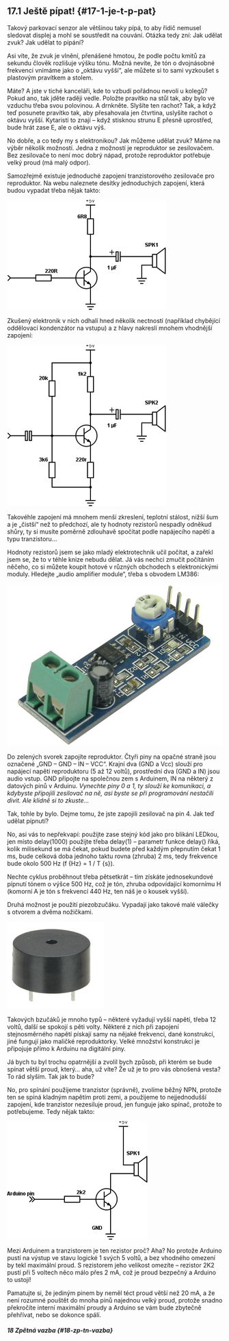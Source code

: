 ## 17.1 Ještě pípat! {#17-1-je-t-p-pat}

Takový parkovací senzor ale většinou taky pípá, to aby řidič nemusel sledovat displej a mohl se soustředit na couvání. Otázka tedy zní: Jak udělat zvuk? Jak udělat to pípání?

Asi víte, že zvuk je vlnění, přenášené hmotou, že podle počtu kmitů za sekundu člověk rozlišuje výšku tónu. Možná nevíte, že tón o dvojnásobné frekvenci vnímáme jako o „oktávu vyšší“, ale můžete si to sami vyzkoušet s plastovým pravítkem a stolem.

Máte? A jste v tiché kanceláři, kde to vzbudí pořádnou nevoli u kolegů? Pokud ano, tak jděte raději vedle. Položte pravítko na stůl tak, aby bylo ve vzduchu třeba svou polovinou. A drnkněte. Slyšíte ten rachot? Tak, a když teď posunete pravítko tak, aby přesahovala jen čtvrtina, uslyšíte rachot o oktávu vyšší. Kytaristi to znají – když stisknou strunu E přesně uprostřed, bude hrát zase E, ale o oktávu výš.

No dobře, a co tedy my s elektronikou? Jak můžeme udělat zvuk? Máme na výběr několik možností. Jedna z možností je reproduktor se zesilovačem. Bez zesilovače to není moc dobrý nápad, protože reproduktor potřebuje velký proud (má malý odpor).

Samozřejmě existuje jednoduché zapojení tranzistorového zesilovače pro reproduktor. Na webu naleznete desítky jednoduchých zapojení, která budou vypadat třeba nějak takto:

![201-1.png](../images/000090.png)

Zkušený elektronik v nich odhalí hned několik nectností (například chybějící oddělovací kondenzátor na vstupu) a z hlavy nakreslí mnohem vhodnější zapojení:

![202-1.png](../images/000103.png)

Takovéhle zapojení má mnohem menší zkreslení, teplotní stálost, nižší šum a je „čistší“ než to předchozí, ale ty hodnoty rezistorů nespadly odněkud shůry, ty si musíte poměrně zdlouhavě spočítat podle napájecího napětí a typu tranzistoru…

Hodnoty rezistorů jsem se jako mladý elektrotechnik učil počítat, a zařekl jsem se, že to v téhle knize nebudu dělat. Já vás nechci zmučit počítáním něčeho, co si můžete koupit hotové v různých obchodech s elektronickými moduly. Hledejte „audio amplifier module“, třeba s obvodem LM386:

![203-1.jpeg](../images/00389.jpeg)

Do zelených svorek zapojíte reproduktor. Čtyři piny na opačné straně jsou označené „GND – GND – IN – VCC“. Krajní dva (GND a Vcc) slouží pro napájecí napětí reproduktoru (5 až 12 voltů), prostřední dva (GND a IN) jsou audio vstup. GND připojte na společnou zem s Arduinem, IN na některý z datových pinů v Arduinu. _Vynechte piny 0 a 1, ty slouží ke komunikaci, a kdybyste připojili zesilovač na ně, asi byste se při programování nestačili divit. Ale klidně si to zkuste…_

Tak, tohle by bylo. Dejme tomu, že jste zapojili zesilovač na pin 4\. Jak teď udělat pípnutí?

No, asi vás to nepřekvapí: použijte zase stejný kód jako pro blikání LEDkou, jen místo delay(1000) použijte třeba delay(1) – parametr funkce delay() říká, kolik milisekund se má čekat, pokud budete před každým přepnutím čekat 1 ms, bude celková doba jednoho taktu rovna (zhruba) 2 ms, tedy frekvence bude okolo 500 Hz (f {Hz} = 1 / T {s}).

Nechte cyklus proběhnout třeba pětsetkrát – tím získáte jednosekundové pípnutí tónem o výšce 500 Hz, což je tón, zhruba odpovídající komornímu H (komorní A je tón s frekvencí 440 Hz, ten náš je o kousek vyšší).

Druhá možnost je použití piezobzučáku. Vypadají jako takové malé válečky s otvorem a dvěma nožičkami.

![204-1.jpeg](../images/00047.jpeg)

Takových bzučáků je mnoho typů – některé vyžadují vyšší napětí, třeba 12 voltů, další se spokojí s pěti volty. Některé z nich při zapojení stejnosměrného napětí pískají samy na nějaké frekvenci, dané konstrukcí, jiné fungují jako maličké reproduktorky. Velké množství konstrukcí je připojuje přímo k Arduinu na digitální piny.

Já bych tu byl trochu opatrnější a zvolil bych způsob, při kterém se bude spínat větší proud, který… aha, už víte? Že už je to pro vás obnošená vesta? To rád slyším. Tak jak to bude?

No, pro spínání použijeme tranzistor (správně), zvolíme běžný NPN, protože ten se spíná kladným napětím proti zemi, a použijeme to nejjednodušší zapojení, kde tranzistor nezesiluje proud, jen funguje jako spínač, protože to potřebujeme. Tedy nějak takto:

![204-2.png](../images/000062.png)

Mezi Arduinem a tranzistorem je ten rezistor proč? Aha? No protože Arduino pustí na výstup ve stavu logické 1 svých 5 voltů, a bez vhodného omezení by tekl maximální proud. S rezistorem jeho velikost omezíte – rezistor 2K2 pustí při 5 voltech něco málo přes 2 mA, což je proud bezpečný a Arduino to ustojí!

Pamatujte si, že jediným pinem by neměl téct proud větší než 20 mA, a že není rozumné pouštět do mnoha pinů najednou velký proud, protože snadno překročíte interní maximální proudy a Arduino se vám bude zbytečně přehřívat, nebo se dokonce spálí.

##### 18 Zpětná vazba {#18-zp-tn-vazba}
